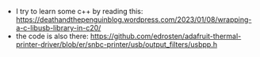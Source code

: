 - I try to learn some c++ by reading this:
  https://deathandthepenguinblog.wordpress.com/2023/01/08/wrapping-a-c-libusb-library-in-c20/
- the code is also there: https://github.com/edrosten/adafruit-thermal-printer-driver/blob/er/snbc-printer/usb/output_filters/usbpp.h